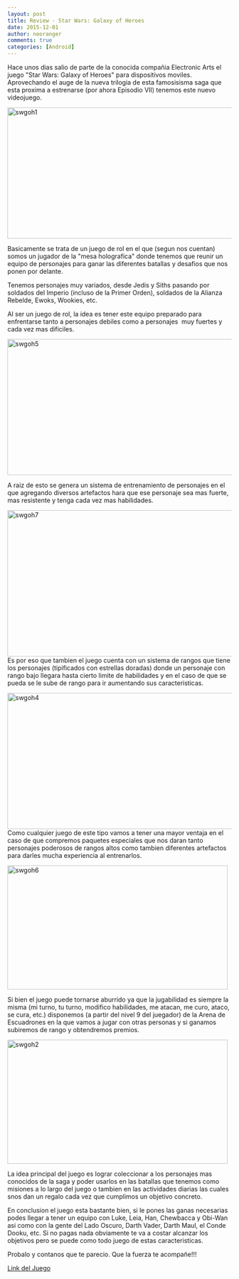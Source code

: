 ```yaml
---
layout: post
title: Review - Star Wars: Galaxy of Heroes
date: 2015-12-01
author: neoranger
comments: true
categories: [Android]
---
```

Hace unos dias salio de parte de la conocida compañia Electronic Arts el juego "Star Wars: Galaxy of Heroes" para dispositivos moviles.
Aprovechando el auge de la nueva trilogia de esta famosisisma saga que esta proxima a estrenarse (por ahora Episodio VII) tenemos este nuevo videojuego.

<img class="  wp-image-2843 aligncenter" src="https://blogneositelinux.files.wordpress.com/2016/10/swgoh1.jpg" alt="swgoh1" width="524" height="295" />

Basicamente se trata de un juego de rol en el que (segun nos cuentan) somos un jugador de la "mesa holografica" donde tenemos que reunir un equipo de personajes para ganar las diferentes batallas y desafios que nos ponen por delante.

Tenemos personajes muy variados, desde Jedis y Siths pasando por soldados del Imperio (incluso de la Primer Orden), soldados de la Alianza Rebelde, Ewoks, Wookies, etc.

Al ser un juego de rol, la idea es tener este equipo preparado para enfrentarse tanto a personajes debiles como a personajes  muy fuertes y cada vez mas dificiles.

<img class="  wp-image-2859 aligncenter" src="https://blogneositelinux.files.wordpress.com/2016/10/swgoh5.jpg" alt="swgoh5" width="543" height="306" />

A raiz de esto se genera un sistema de entrenamiento de personajes en el que agregando diversos artefactos hara que ese personaje sea mas fuerte, mas resistente y tenga cada vez mas habilidades.

<a href="http://www.neositelinux.com.ar/wp-content/uploads/2015/12/swgoh7.jpg"><img class="  wp-image-2867 aligncenter" src="https://blogneositelinux.files.wordpress.com/2016/10/swgoh7.jpg" alt="swgoh7" width="584" height="329" /></a>Es por eso que tambien el juego cuenta con un sistema de rangos que tiene los personajes (tipificados con estrellas doradas) donde un personaje con rango bajo llegara hasta cierto limite de habilidades y en el caso de que se pueda se le sube de rango para ir aumentando sus caracteristicas.

<a href="http://www.neositelinux.com.ar/wp-content/uploads/2015/12/swgoh4.jpg"><img class="  wp-image-2855 aligncenter" src="https://blogneositelinux.files.wordpress.com/2016/10/swgoh4.jpg" alt="swgoh4" width="543" height="306" /></a>Como cualquier juego de este tipo vamos a tener una mayor ventaja en el caso de que compremos paquetes especiales que nos daran tanto personajes poderosos de rangos altos como tambien diferentes artefactos para darles mucha experiencia al entrenarlos.

<img class="  wp-image-2863 aligncenter" src="https://blogneositelinux.files.wordpress.com/2016/10/swgoh6.jpg" alt="swgoh6" width="495" height="279" />

Si bien el juego puede tornarse aburrido ya que la jugabilidad es siempre la misma (mi turno, tu turno, modifico habilidades, me atacan, me curo, ataco, se cura, etc.) disponemos (a partir del nivel 9 del juegador) de la Arena de Escuadrones en la que vamos a jugar con otras personas y si ganamos subiremos de rango y obtendremos premios.

<img class="  wp-image-2847 aligncenter" src="https://blogneositelinux.files.wordpress.com/2016/10/swgoh2.jpg" alt="swgoh2" width="495" height="279" />

La idea principal del juego es lograr coleccionar a los personajes mas conocidos de la saga y poder usarlos en las batallas que tenemos como misiones a lo largo del juego o tambien en las actividades diarias las cuales snos dan un regalo cada vez que cumplimos un objetivo concreto.

En conclusion el juego esta bastante bien, si le pones las ganas necesarias podes llegar a tener un equipo con Luke, Leia, Han, Chewbacca y Obi-Wan asi como con la gente del Lado Oscuro, Darth Vader, Darth Maul, el Conde Dooku, etc.
Si no pagas nada obviamente te va a costar alcanzar los objetivos pero se puede como todo juego de estas caracteristicas.

Probalo y contanos que te parecio. Que la fuerza te acompañe!!!

<a href="https://play.google.com/store/apps/details?id=com.ea.game.starwarscapital_row">Link del Juego</a>
